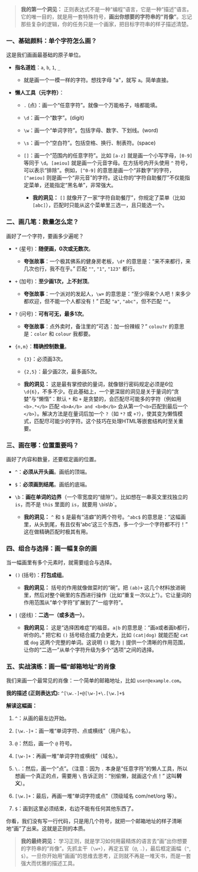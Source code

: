 

> **我的第一个洞见：** 正则表达式不是一种“编程”语言，它是一种“描述”语言。它的唯一目的，就是用一套特殊符号，**画出你想要的字符串的“肖像”**。忘记那些复杂的逻辑，你的任务只是一个画家，把目标字符串的样子描述清楚。

### 一、基础颜料：单个字符怎么画？

这是我们画画最基础的原子单位。

- **指名道姓**：`a`, `b`, `1`, `_`
    
    - 就是画一个一模一样的字符。想找字母 "a"，就写 `a`。简单直接。
        
- **懒人工具（元字符）**：
    
    - `.` (点)：画一个“任意字符”。就像一个万能格子，啥都能填。
        
    - `\d`：画一个“数字”。(digit)
        
    - `\w`：画一个“单词字符”。包括字母、数字、下划线。(word)
        
    - `\s`：画一个“空白符”。包括空格、换行、制表符。(space)
        
    - `[]`：画一个“范围内的任意字符”。比如 `[a-z]` 就是画一个小写字母，`[0-9]` 等同于 `\d`。`[aeiou]` 就是画一个元音字母。在方括号内开头使用 `^` 符号，可以表示“排除”。例如，`[^0-9]` 的意思是画一个“非数字”的字符，`[^aeiou]` 则是画一个“非元音”的字符。这让你的“字符自助餐厅”不仅能指定菜单，还能指定“黑名单”，非常强大。
        
        - **我的洞见：** `[]` 就像开了一家“字符自助餐厅”，你规定了菜单（比如 `[abc]`），匹配时只能从这个菜单里三选一，且只能选一个。
            

### 二、画几笔：数量怎么定？

画好了一个字符，要画多少遍呢？

- `*` (星号)：**随便画，0次或无数次**。
    
    - **夸张故事**：一个极其佛系的健身房老板，`\d*` 的意思是：“来不来都行，来几次也行，我不在乎。” 匹配 `""`, `"1"`, `"123"` 都行。
        
- `+` (加号)：**至少画1次，上不封顶**。
    
    - **夸张故事**：一个派对的发起人，`\w+` 的意思是：“至少得来个人吧！来多少都欢迎，但不能一个人都没有！” 匹配 `"a"`, `"abc"`，但不匹配 `""`。
        
- `?` (问号)：**可有可无，最多1次**。
    
    - **夸张故事**：点外卖时，备注里的“可选：加一份辣椒？” `colou?r` 的意思是：`color` 和 `colour` 我都要。
        
- `{n,m}`：**精确控制数量**。
    
    - `{3}`：必须画3次。
        
    - `{2,5}`：最少画2次，最多画5次。
        
    - **我的洞见：** 这是最有掌控欲的量词，就像银行密码规定必须是6位 `\d{6}`，不多不少。在此基础上，一个更深层的洞见是关于量词的“贪婪”与“懒惰”：默认 `*` 和 `+` 是贪婪的，会匹配尽可能多的字符（例如用 `<b>.*</b>` 匹配 `<b>A</b> and <b>B</b>` 会从第一个`<b>`匹配到最后一个`</b>`）。解决方法是在量词后加一个 `?`（如 `*?` 或 `+?`），使其变为懒惰模式，匹配尽可能少的字符。这个技巧在处理HTML等嵌套结构时至关重要。
        

### 三、画在哪：位置重要吗？

画好了内容和数量，还要框定画的位置。

- `^`：**必须从开头画**。画纸的顶端。
    
- `$`：**必须画到结尾**。画纸的底端。
    
- `\b`：**画在单词的边界**（一个零宽度的“缝隙”）。比如想在一串英文里找独立的 `is`，而不是 `this` 里面的 `is`，就要用 `\b`is\b`。
    
    - **我的洞见：** `^` 和 `$` 是最有“洁癖”的两个符号。`^abc$` 的意思是：“这幅画里，从头到尾，有且仅有‘abc’这三个东西，多一个少一个字符都不行！” 这在做精确匹配时极其有用。
        

### 四、组合与选择：画一幅复杂的画

当一幅画里有多个元素时，就需要组合与选择。

- `()` (括号)：**打包成组**。
    
    - **我的洞见：** 括号的作用就像做菜时的“碗”。把 `(ab)+` 这几个材料放进碗里，然后对整个碗里的东西进行操作（比如“重复一次以上”）。它让量词的作用范围从“单个字符”扩展到了“一组字符”。
        
- `|` (竖线)：**二选一（或多选一）**。
    
    - **我的洞见：** 这是“选择困难症”的福音。`a|b` 的意思是：“画a或者画b都行，听你的。” 把它和 `()` 括号结合威力会更大，比如 `(cat|dog)` 就能匹配 `cat` 或 `dog` 这两个完整的单词。这说明 `()` 能为 `|` 提供一个清晰的作用范围，让你的“二选一”从单个字符升级为多个“选项”之间的选择。
        

### 五、实战演练：画一幅“邮箱地址”的肖像

我们来画一个最常见的肖像：一个简单的邮箱地址，比如 `user@example.com`。

**我的描述 (正则表达式):** `^[\w.-]+@[\w-]+\.[\w.]+$`

**解读这幅画：**

1. `^`：从画的最左边开始。
    
2. `[\w.-]+`：画一堆“单词字符、点或横线”（用户名）。
    
3. `@`：然后，画一个 `@` 符号。
    
4. `[\w-]+`：再画一堆“单词字符或横线”（域名）。
    
5. `\.`：然后，画一个“点”。（注意：因为 `.` 本身是“任意字符”的懒人工具，所以想画一个真正的点，需要用 `\` 告诉正则：“别偷懒，就画这个点！” 这叫**转义**）。
    
6. `[\w.]+`：最后，再画一堆“单词字符或点”（顶级域名 com/net/org 等）。
    
7. `$`：画到这里必须结束，右边不能有任何其他东西了。
    

你看，我们没有写一行代码，只是用几个符号，就把一个邮箱地址的样子清晰地“画”了出来。这就是正则的本质。

> **我的最终洞见：** 学习正则，就是学习如何用最精炼的语言去“画”出你想要的字符串的“肖像”。先抓主干（`\w+`），再定五官（`@`, `.`），最后框定画幅（`^`, `$`）。一旦你开始用“画画”的思维去思考，正则就不再是一堆天书，而是一套强大而优雅的描述工具。